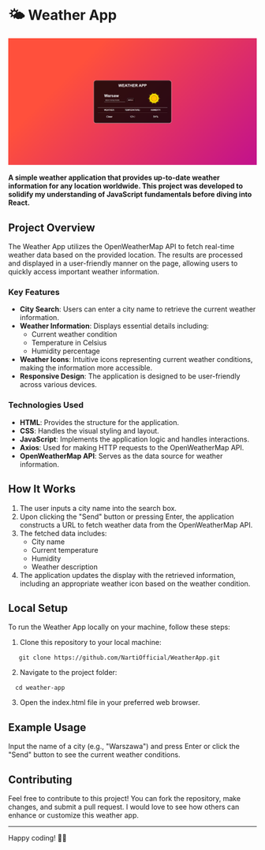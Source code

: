 # 🌤️ Weather App

![Weather App](./img/preview/WeatherApp.png)

**A simple weather application that provides up-to-date weather information for any location worldwide. This project was developed to solidify my understanding of JavaScript fundamentals before diving into React.**

## Project Overview

The Weather App utilizes the OpenWeatherMap API to fetch real-time weather data based on the provided location. The results are processed and displayed in a user-friendly manner on the page, allowing users to quickly access important weather information.

### Key Features

- **City Search**: Users can enter a city name to retrieve the current weather information.
- **Weather Information**: Displays essential details including:
  - Current weather condition
  - Temperature in Celsius
  - Humidity percentage
- **Weather Icons**: Intuitive icons representing current weather conditions, making the information more accessible.
- **Responsive Design**: The application is designed to be user-friendly across various devices.

### Technologies Used

- **HTML**: Provides the structure for the application.
- **CSS**: Handles the visual styling and layout.
- **JavaScript**: Implements the application logic and handles interactions.
- **Axios**: Used for making HTTP requests to the OpenWeatherMap API.
- **OpenWeatherMap API**: Serves as the data source for weather information.

## How It Works

1. The user inputs a city name into the search box.
2. Upon clicking the "Send" button or pressing Enter, the application constructs a URL to fetch weather data from the OpenWeatherMap API.
3. The fetched data includes:
   - City name
   - Current temperature
   - Humidity
   - Weather description
4. The application updates the display with the retrieved information, including an appropriate weather icon based on the weather condition.

## Local Setup

To run the Weather App locally on your machine, follow these steps:

1. Clone this repository to your local machine:
```
   git clone https://github.com/NartiOfficial/WeatherApp.git
```
  
2. Navigate to the project folder:
```
  cd weather-app
```

3. Open the index.html file in your preferred web browser.


## Example Usage
Input the name of a city (e.g., "Warszawa") and press Enter or click the "Send" button to see the current weather conditions.

## Contributing
Feel free to contribute to this project! You can fork the repository, make changes, and submit a pull request. I would love to see how others can enhance or customize this weather app.

---

Happy coding! 🚀🌐
